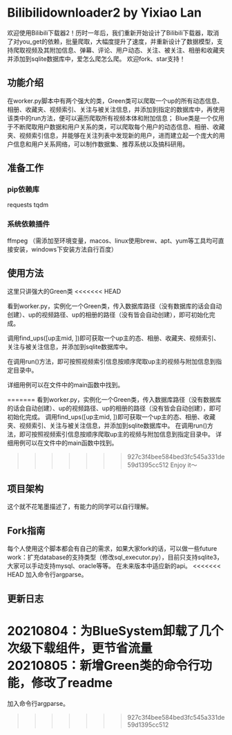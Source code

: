# Bilibilidownloader2 by Yixiao Lan
欢迎使用Bilibili下载器2！历时一年后，我们重新开始设计了Bilibili下载器，取消了对you_get的依赖，批量爬取，大幅度提升了速度，并重新设计了数据模型，支持爬取视频及其附加信息、弹幕、评论、用户动态、关注、被关注、相册和收藏夹并添加到sqlite数据库中，爱怎么爬怎么爬。
欢迎fork、star支持！
## 功能介绍
在worker.py脚本中有两个强大的类，Green类可以爬取一个up的所有动态信息、相册、收藏夹、视频索引、关注与被关注信息，并添加到指定的数据库中，再使用该类中的run方法，便可以遍历爬取所有视频本体和附加信息；
Blue类是一个仅用于不断爬取用户数据和用户关系的类，可以爬取每个用户的动态信息、相册、收藏夹、视频索引信息，并能够在关注列表中发现新的用户，进而建立起一个庞大的用户信息和用户关系网络，可以制作数据集、推荐系统以及搞科研用。


## 准备工作
### pip依赖库
requests
tqdm
### 系统依赖插件
ffmpeg （需添加至环境变量，macos、linux使用brew、apt、yum等工具均可直接安装，windows下安装方法自行百度）


## 使用方法
这里只讲强大的Green类
<<<<<<< HEAD

看到worker.py，实例化一个Green类，传入数据库路径（没有数据库的话会自动创建）、up的视频路径、up的相册的路径（没有皆会自动创建），即可初始化完成。

调用find_ups([up主mid, ])即可获取一个up主的态、相册、收藏夹、视频索引、关注与被关注信息，并添加到sqlite数据库中。

在调用run()方法，即可按照视频索引信息按顺序爬取up主的视频与附加信息到指定目录中。

详细用例可以在文件中的main函数中找到。

=======
看到worker.py，实例化一个Green类，传入数据库路径（没有数据库的话会自动创建）、up的视频路径、up的相册的路径（没有皆会自动创建），即可初始化完成。
调用find_ups([up主mid, ])即可获取一个up主的态、相册、收藏夹、视频索引、关注与被关注信息，并添加到sqlite数据库中。
在调用run()方法，即可按照视频索引信息按顺序爬取up主的视频与附加信息到指定目录中。
详细用例可以在文件中的main函数中找到。
>>>>>>> 927c3f4bee584bed3fc545a331de59d1395cc512
Enjoy it～


## 项目架构
这个就不花笔墨描述了，有能力的同学可以自行理解。


## Fork指南
每个人使用这个脚本都会有自己的需求，如果大家fork的话，可以做一些future work：扩充database的支持类型（修改sql_executor.py），目前只支持sqlite3，大家可以手动支持mysql、oracle等等。
在未来版本中适应新的api。
<<<<<<< HEAD
加入命令行argparse。

## 更新日志
20210804：为BlueSystem卸载了几个次级下载组件，更节省流量
20210805：新增Green类的命令行功能，修改了readme
=======
加入命令行argparse。
>>>>>>> 927c3f4bee584bed3fc545a331de59d1395cc512
